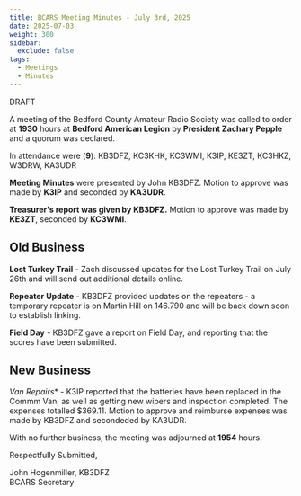 ```yaml
---
title: BCARS Meeting Minutes - July 3rd, 2025
date: 2025-07-03
weight: 300
sidebar:
  exclude: false
tags:
  - Meetings
  - Minutes
---
```


DRAFT 


A meeting of the Bedford County Amateur Radio Society was called to order at **1930** hours at **Bedford American Legion** by **President Zachary Pepple** and a quorum was declared.

In attendance were (**9**): <!--more--> KB3DFZ, KC3KHK, KC3WMI, K3IP, KE3ZT, KC3HKZ, W3DRW, KA3UDR

**Meeting Minutes** were presented by John KB3DFZ. Motion to approve was made by **K3IP** and seconded by **KA3UDR**.

**Treasurer's report was given by KB3DFZ.**  Motion to approve was made by **KE3ZT**, seconded by **KC3WMI**.

## Old Business

**Lost Turkey Trail** - Zach discussed updates for the Lost Turkey Trail on July 26th and will send out additional details online.

**Repeater Update** - KB3DFZ provided updates on the repeaters - a temporary repeater is on Martin Hill on 146.790 and will be back down soon to establish linking.

**Field Day** - KB3DFZ gave a report on Field Day, and reporting that the scores have been submitted. 

## New Business

*Van Repairs** - K3IP reported that the batteries have been replaced in the Commm Van, as well as getting new wipers and inspection completed.  The expenses totalled $369.11.  Motion to approve and reimburse expenses was made by KB3DFZ and secondeded by KA3UDR. 

With no further business, the meeting was adjourned at **1954** hours.

Respectfully Submitted,  


John Hogenmiller, KB3DFZ  
BCARS Secretary
